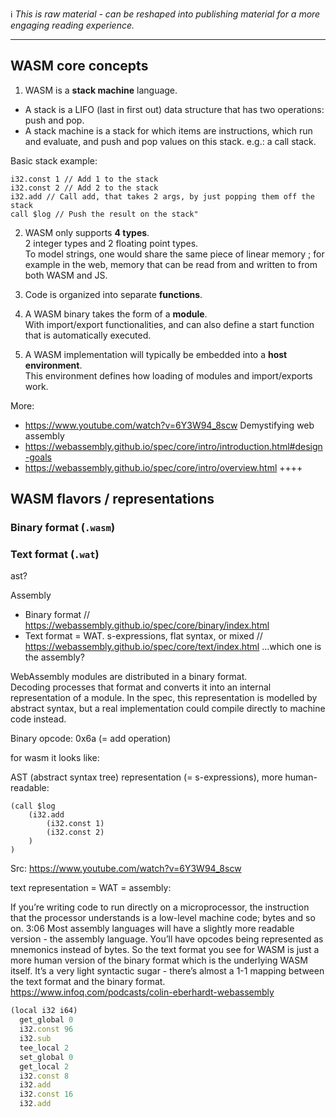 ℹ️ _This is raw material - can be reshaped into publishing material for a more engaging reading experience._  

----

## WASM core concepts

1) WASM is a **stack machine** language.  
* A stack is a LIFO (last in first out) data structure that has two operations: push and pop.
* A stack machine is a stack for which items are instructions, which run and evaluate, and push and pop values on this stack. e.g.: a call stack.  

Basic stack example:
```wasm
i32.const 1 // Add 1 to the stack
i32.const 2 // Add 2 to the stack
i32.add // Call add, that takes 2 args, by just popping them off the stack
call $log // Push the result on the stack"
```

2) WASM only supports **4 types**.   
2 integer types and 2 floating point types.  
To model strings, one would share the same piece of linear memory ; for example in the web, memory that can be read from and written to from both WASM and JS.  

3) Code is organized into separate **functions**.    

4) A WASM binary takes the form of a **module**.  
With import/export functionalities, and can also define a start function that is automatically executed. 

5) A WASM implementation will typically be embedded into a **host environment**.   
This environment defines how loading of modules and import/exports work. 

More:  
* https://www.youtube.com/watch?v=6Y3W94_8scw Demystifying web assembly
* https://webassembly.github.io/spec/core/intro/introduction.html#design-goals 
* https://webassembly.github.io/spec/core/intro/overview.html ++++  

## WASM flavors / representations   

### Binary format (`.wasm`)

### Text format (`.wat`) 




ast? 

Assembly


- Binary format // https://webassembly.github.io/spec/core/binary/index.html
- Text format = WAT. s-expressions, flat syntax, or mixed // https://webassembly.github.io/spec/core/text/index.html
  ...which one is the assembly?

WebAssembly modules are distributed in a binary format.  
Decoding processes that format and converts it into an internal representation of a module.
In the spec, this representation is modelled by abstract syntax, but a real implementation could compile directly to machine code instead.

Binary opcode:
0x6a (= add operation)

for wasm it looks like:






AST (abstract syntax tree) representation (= s-expressions), more human-readable:

```
(call $log
	(i32.add
		(i32.const 1)
		(i32.const 2)
	)
)
```

Src: https://www.youtube.com/watch?v=6Y3W94_8scw

text representation = WAT = assembly:

If you’re writing code to run directly on a microprocessor, the instruction that the processor understands is a low-level machine code; bytes and so on.
3:06 Most assembly languages will have a slightly more readable version - the assembly language. You’ll have opcodes being represented as mnemonics instead of bytes. So the text format you see for WASM is just a more human version of the binary format which is the underlying WASM itself. It’s a very light syntactic sugar - there’s almost a 1-1 mapping between the text format and the binary format.
https://www.infoq.com/podcasts/colin-eberhardt-webassembly

```javascript
(local i32 i64)
  get_global 0
  i32.const 96
  i32.sub
  tee_local 2
  set_global 0
  get_local 2
  i32.const 8
  i32.add
  i32.const 16
  i32.add
```
